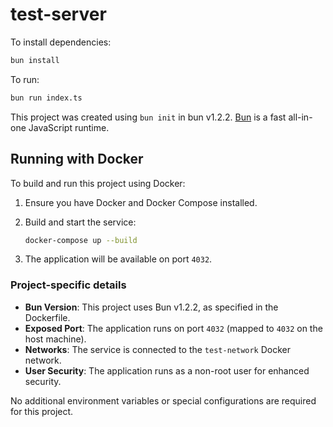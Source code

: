 # test-server

To install dependencies:

```bash
bun install
```

To run:

```bash
bun run index.ts
```

This project was created using `bun init` in bun v1.2.2. [Bun](https://bun.sh) is a fast all-in-one JavaScript runtime.

## Running with Docker

To build and run this project using Docker:

1. Ensure you have Docker and Docker Compose installed.

2. Build and start the service:

   ```bash
   docker-compose up --build
   ```

3. The application will be available on port `4032`.

### Project-specific details

- **Bun Version**: This project uses Bun v1.2.2, as specified in the Dockerfile.
- **Exposed Port**: The application runs on port `4032` (mapped to `4032` on the host machine).
- **Networks**: The service is connected to the `test-network` Docker network.
- **User Security**: The application runs as a non-root user for enhanced security.

No additional environment variables or special configurations are required for this project.